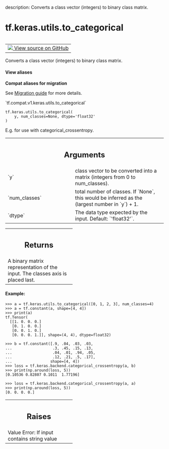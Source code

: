 description: Converts a class vector (integers) to binary class matrix.

<div itemscope itemtype="http://developers.google.com/ReferenceObject">
<meta itemprop="name" content="tf.keras.utils.to_categorical" />
<meta itemprop="path" content="Stable" />
</div>

# tf.keras.utils.to_categorical

<!-- Insert buttons and diff -->

<table class="tfo-notebook-buttons tfo-api nocontent" align="left">
<td>
  <a target="_blank" href="https://github.com/tensorflow/tensorflow/blob/r2.4/tensorflow/python/keras/utils/np_utils.py#L24-L81">
    <img src="https://www.tensorflow.org/images/GitHub-Mark-32px.png" />
    View source on GitHub
  </a>
</td>
</table>



Converts a class vector (integers) to binary class matrix.

<section class="expandable">
  <h4 class="showalways">View aliases</h4>
  <p>
<b>Compat aliases for migration</b>
<p>See
<a href="https://www.tensorflow.org/guide/migrate">Migration guide</a> for
more details.</p>
<p>`tf.compat.v1.keras.utils.to_categorical`</p>
</p>
</section>

<pre class="devsite-click-to-copy prettyprint lang-py tfo-signature-link">
<code>tf.keras.utils.to_categorical(
    y, num_classes=None, dtype='float32'
)
</code></pre>



<!-- Placeholder for "Used in" -->

E.g. for use with categorical_crossentropy.

<!-- Tabular view -->
 <table class="responsive fixed orange">
<colgroup><col width="214px"><col></colgroup>
<tr><th colspan="2"><h2 class="add-link">Arguments</h2></th></tr>

<tr>
<td>
`y`
</td>
<td>
class vector to be converted into a matrix
(integers from 0 to num_classes).
</td>
</tr><tr>
<td>
`num_classes`
</td>
<td>
total number of classes. If `None`, this would be inferred
as the (largest number in `y`) + 1.
</td>
</tr><tr>
<td>
`dtype`
</td>
<td>
The data type expected by the input. Default: `'float32'`.
</td>
</tr>
</table>



<!-- Tabular view -->
 <table class="responsive fixed orange">
<colgroup><col width="214px"><col></colgroup>
<tr><th colspan="2"><h2 class="add-link">Returns</h2></th></tr>
<tr class="alt">
<td colspan="2">
A binary matrix representation of the input. The classes axis is placed
last.
</td>
</tr>

</table>



#### Example:



```
>>> a = tf.keras.utils.to_categorical([0, 1, 2, 3], num_classes=4)
>>> a = tf.constant(a, shape=[4, 4])
>>> print(a)
tf.Tensor(
  [[1. 0. 0. 0.]
   [0. 1. 0. 0.]
   [0. 0. 1. 0.]
   [0. 0. 0. 1.]], shape=(4, 4), dtype=float32)
```

```
>>> b = tf.constant([.9, .04, .03, .03,
...                  .3, .45, .15, .13,
...                  .04, .01, .94, .05,
...                  .12, .21, .5, .17],
...                 shape=[4, 4])
>>> loss = tf.keras.backend.categorical_crossentropy(a, b)
>>> print(np.around(loss, 5))
[0.10536 0.82807 0.1011  1.77196]
```

```
>>> loss = tf.keras.backend.categorical_crossentropy(a, a)
>>> print(np.around(loss, 5))
[0. 0. 0. 0.]
```

<!-- Tabular view -->
 <table class="responsive fixed orange">
<colgroup><col width="214px"><col></colgroup>
<tr><th colspan="2"><h2 class="add-link">Raises</h2></th></tr>
<tr class="alt">
<td colspan="2">
Value Error: If input contains string value
</td>
</tr>

</table>

